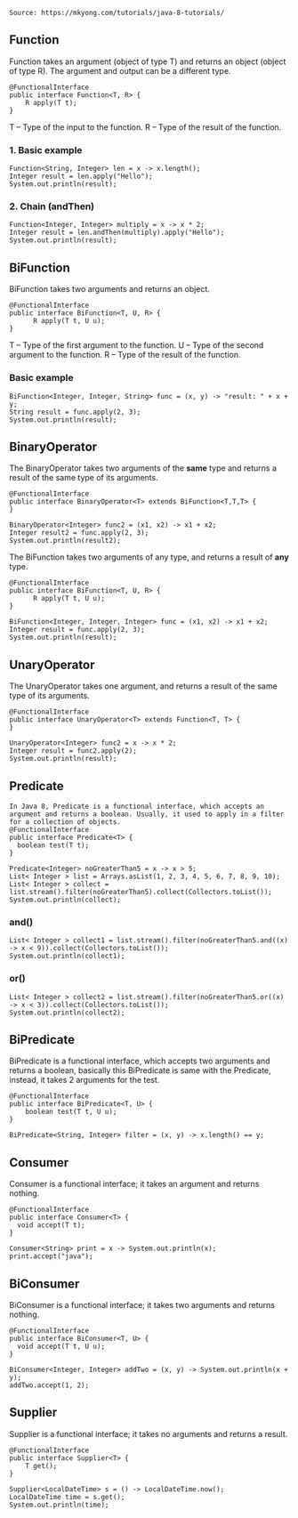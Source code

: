 ```
Source: https://mkyong.com/tutorials/java-8-tutorials/
```
## Function
Function takes an argument (object of type T) and returns an object (object of type R). The argument and output can be a different type.
```
@FunctionalInterface
public interface Function<T, R> {
    R apply(T t);
}
```
T – Type of the input to the function.
R – Type of the result of the function.

### 1. Basic example
```
Function<String, Integer> len = x -> x.length();
Integer result = len.apply("Hello");
System.out.println(result);
```

### 2. Chain (andThen)
```
Function<Integer, Integer> multiply = x -> x * 2;
Integer result = len.andThen(multiply).apply("Hello");
System.out.println(result);
```

## BiFunction
BiFunction takes two arguments and returns an object.
```
@FunctionalInterface
public interface BiFunction<T, U, R> {
      R apply(T t, U u);
}
```
T – Type of the first argument to the function.
U – Type of the second argument to the function.
R – Type of the result of the function.

### Basic example
```
BiFunction<Integer, Integer, String> func = (x, y) -> "result: " + x + y;
String result = func.apply(2, 3);
System.out.println(result);
```

## BinaryOperator
The BinaryOperator takes two arguments of the <strong>same</strong> type and returns a result of the same type of its arguments.
```
@FunctionalInterface
public interface BinaryOperator<T> extends BiFunction<T,T,T> {
}
```
```
BinaryOperator<Integer> func2 = (x1, x2) -> x1 + x2;
Integer result2 = func.apply(2, 3);
System.out.println(result2);
```
The BiFunction takes two arguments of any type, and returns a result of <strong>any</strong> type.
```
@FunctionalInterface
public interface BiFunction<T, U, R> {
      R apply(T t, U u);
}
```
```
BiFunction<Integer, Integer, Integer> func = (x1, x2) -> x1 + x2;
Integer result = func.apply(2, 3);
System.out.println(result);
```

## UnaryOperator
The UnaryOperator takes one argument, and returns a result of the same type of its arguments.
```
@FunctionalInterface
public interface UnaryOperator<T> extends Function<T, T> {
}
```
```
UnaryOperator<Integer> func2 = x -> x * 2;
Integer result = func2.apply(2);
System.out.println(result); 
```

## Predicate
```
In Java 8, Predicate is a functional interface, which accepts an argument and returns a boolean. Usually, it used to apply in a filter for a collection of objects.
@FunctionalInterface
public interface Predicate<T> {
  boolean test(T t);
}
```
```
Predicate<Integer> noGreaterThan5 = x -> x > 5;
List< Integer > list = Arrays.asList(1, 2, 3, 4, 5, 6, 7, 8, 9, 10);
List< Integer > collect = list.stream().filter(noGreaterThan5).collect(Collectors.toList());
System.out.println(collect);
```

### and()
```
List< Integer > collect1 = list.stream().filter(noGreaterThan5.and((x) -> x < 9)).collect(Collectors.toList());
System.out.println(collect1);
```

### or()
```
List< Integer > collect2 = list.stream().filter(noGreaterThan5.or((x) -> x < 3)).collect(Collectors.toList());
System.out.println(collect2);
```

## BiPredicate
BiPredicate is a functional interface, which accepts two arguments and returns a boolean, basically this BiPredicate is same with the Predicate, instead, it takes 2 arguments for the test.
```
@FunctionalInterface
public interface BiPredicate<T, U> {
    boolean test(T t, U u);
}
```
```
BiPredicate<String, Integer> filter = (x, y) -> x.length() == y;
```

## Consumer
Consumer is a functional interface; it takes an argument and returns nothing.
```
@FunctionalInterface
public interface Consumer<T> {
  void accept(T t);
}
```
```
Consumer<String> print = x -> System.out.println(x);
print.accept("java");
```

## BiConsumer
BiConsumer is a functional interface; it takes two arguments and returns nothing.
```
@FunctionalInterface
public interface BiConsumer<T, U> {
  void accept(T t, U u);
}
```
```
BiConsumer<Integer, Integer> addTwo = (x, y) -> System.out.println(x + y);
addTwo.accept(1, 2);
```

## Supplier
Supplier is a functional interface; it takes no arguments and returns a result.
```
@FunctionalInterface
public interface Supplier<T> {
    T get();
}
```
```
Supplier<LocalDateTime> s = () -> LocalDateTime.now();
LocalDateTime time = s.get();
System.out.println(time);
```


